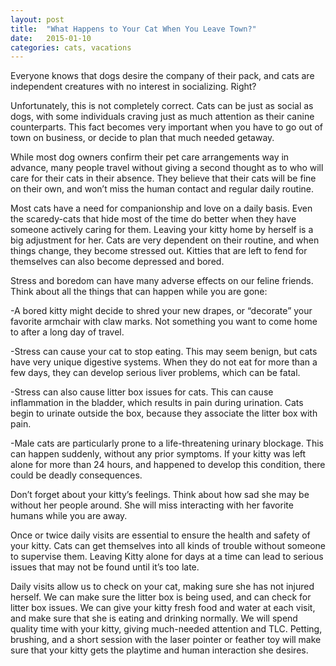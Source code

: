 ```yaml
---
layout: post
title:  "What Happens to Your Cat When You Leave Town?"
date:   2015-01-10
categories: cats, vacations
---
```


Everyone knows that dogs desire the company of their pack, and cats are independent creatures with no interest in socializing. Right?

Unfortunately, this is not completely correct. Cats can be just as social as dogs, with some individuals craving just as much attention as their canine counterparts. This fact becomes very important when you have to go out of town on business, or decide to plan that much needed getaway. 

While most dog owners confirm their pet care arrangements way in advance, many people travel without giving a second thought as to who will care for their cats in their absence.  They believe that their cats will be fine on their own, and won’t miss the human contact and regular daily routine.

Most cats have a need for companionship and love on a daily basis. Even the scaredy-cats that hide most of the time do better when they have someone actively caring for them.  Leaving your kitty home by herself is a big adjustment for her.  Cats are very dependent on their routine, and when things change, they become stressed out. Kitties that are left to fend for themselves can also become depressed and bored.

Stress and boredom can have many adverse effects on our feline friends. Think about all the things that can happen while you are gone:


  -A bored kitty might decide to shred your new drapes, or “decorate” your favorite armchair with claw marks.  Not something you want to come home to after a long day of travel. 

  -Stress can cause your cat to stop eating. This may seem benign, but cats have very unique digestive systems. When they do not eat for more than a few days, they can develop serious liver problems, which can be fatal. 
 
 -Stress can also cause litter box issues for cats. This can cause inflammation in the bladder, which results in pain during urination. Cats begin to urinate outside the box, because they associate the litter box with pain. 

  -Male cats are particularly prone to a life-threatening urinary blockage. This can happen suddenly, without any prior symptoms. If your kitty was left alone for more than 24 hours, and happened to develop this condition, there could be deadly consequences. 

Don’t forget about your kitty’s feelings. Think about how sad she may be without her people around. She will miss interacting with her favorite humans while you are away.

Once or twice daily visits are essential to ensure the health and safety of your kitty. Cats can get themselves into all kinds of trouble without someone to supervise them. Leaving Kitty alone for days at a time can lead to serious issues that may not be found until it’s too late.

Daily visits allow us to check on your cat, making sure she has not injured herself. We can make sure the litter box is being used, and can check for litter box issues. We can give your kitty fresh food and water at each visit, and make sure that she is eating and drinking normally. We will spend quality time with your kitty, giving much-needed attention and TLC. Petting, brushing, and a short session with the laser pointer or feather toy will make sure that your kitty gets the playtime and human interaction she desires. 
